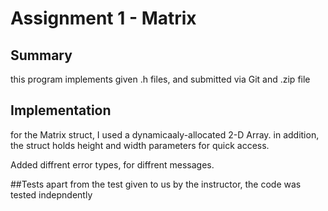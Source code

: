 # Assignment 1 - Matrix
## Summary
this program implements given .h files, and submitted via Git and .zip file

## Implementation
for the Matrix struct, I used a dynamicaaly-allocated 2-D Array.
in addition, the struct holds height and width parameters for quick access.

Added diffrent error types, for diffrent messages.

##Tests
apart from the test given to us by the instructor, the code was tested indepndently
